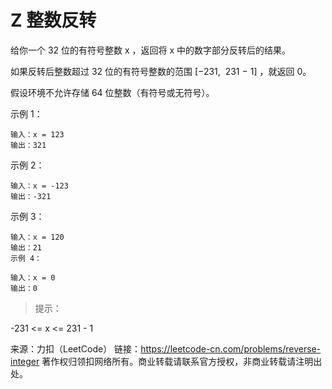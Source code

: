 # Z 整数反转

给你一个 32 位的有符号整数 x ，返回将 x 中的数字部分反转后的结果。

如果反转后整数超过 32 位的有符号整数的范围 [−231,  231 − 1] ，就返回 0。

假设环境不允许存储 64 位整数（有符号或无符号）。


示例 1：
```
输入：x = 123
输出：321
```

示例 2：
```
输入：x = -123
输出：-321
```

示例 3：
```
输入：x = 120
输出：21
示例 4：

输入：x = 0
输出：0
```



> 提示：

-231 <= x <= 231 - 1

来源：力扣（LeetCode）
链接：https://leetcode-cn.com/problems/reverse-integer
著作权归领扣网络所有。商业转载请联系官方授权，非商业转载请注明出处。
